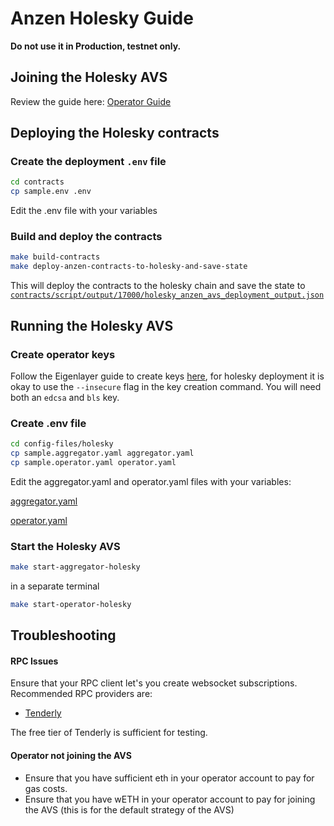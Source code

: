 # Anzen Holesky Guide

<b> Do not use it in Production, testnet only. </b>

## Joining the Holesky AVS

Review the guide here: [Operator Guide](../docs/operator-guide.md)

## Deploying the Holesky contracts

### Create the deployment `.env` file

```bash
cd contracts
cp sample.env .env
```

Edit the .env file with your variables

### Build and deploy the contracts

```bash
make build-contracts
make deploy-anzen-contracts-to-holesky-and-save-state
```

This will deploy the contracts to the holesky chain and save the state to [`contracts/script/output/17000/holesky_anzen_avs_deployment_output.json`](../contracts/script/output/17000/holesky_anzen_avs_deployment_output.json)

## Running the Holesky AVS

### Create operator keys

Follow the Eigenlayer guide to create keys [here](https://docs.eigenlayer.xyz/eigenlayer/operator-guides/operator-installation#create-keys), for holesky deployment it is okay to use the `--insecure` flag in the key creation command. You will need both an `edcsa` and `bls` key.

### Create .env file

```bash
cd config-files/holesky
cp sample.aggregator.yaml aggregator.yaml
cp sample.operator.yaml operator.yaml
```

Edit the aggregator.yaml and operator.yaml files with your variables:

[aggregator.yaml](../config-files/holesky/aggregator.yaml)

[operator.yaml](../config-files/holesky/operator.yaml)

### Start the Holesky AVS

```bash
make start-aggregator-holesky
```

in a separate terminal

```bash
make start-operator-holesky
```

## Troubleshooting

#### RPC Issues

Ensure that your RPC client let's you create websocket subscriptions.
Recommended RPC providers are:

- [Tenderly](https://tenderly.co/)

The free tier of Tenderly is sufficient for testing.

#### Operator not joining the AVS

- Ensure that you have sufficient eth in your operator account to pay for gas costs.
- Ensure that you have wETH in your operator account to pay for joining the AVS (this is for the default strategy of the AVS)
